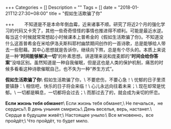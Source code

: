 +++
Categories = []
Description = ""
Tags = []
date = "2018-01-21T12:27:30+08:00"
title = "假如生活欺骗了你"

+++
&emsp;&emsp;不知道是不是本命年倒血霉，近来诸事不顺。研究了将近2个月的强化学习的代码又卡壳了，其他一些奇奇怪怪的事情也推进得不顺利。可能是最近水逆。每当这个时候就常常想起小时候课本上普希金的《假如生活欺骗了你》。不知道没什么这首普希金在米哈伊洛夫斯科耶村幽禁期间创作的一首诗歌，总是能够给人带去一些慰藉。其中心思想就是告诉你，继续向下熬，总是有个尽头的。本质上来说是一种“**时间能够解决一切**”的朴素思想。讲道理来说和庞麦郎的“**时间会给你答案**”没啥区别。虽然知道是一种自我催眠，但是这也是人类的保护机制，痛苦的时候多看看这种诗歌催眠自己，也不失为一种“养生方式”。

>>
**假如生活欺骗了你**\\
假如生活欺骗了你，\\
不要悲伤，不要心急！\\
忧郁的日子里须要镇静：\\
相信吧，快乐的日子将会来临！\\
心儿永远向往着未来；\\
现在却常是忧郁。\\
一切都是瞬息，一切都将会过去；\\
而那过去了的，就会成为亲切的怀恋。

>>
**Если жизнь тебя обманет**\\
Если жизнь тебя обманет,\\
Не печалься，не сердись!\\
В день уныния смирись:\\
День веселья, верь, настанет.\\
Сердце в будущем живёт;\\
Настоящее уныло:\\
Все мгновенно，все пройдёт;\\
Что пройдёт, то будет мило.

